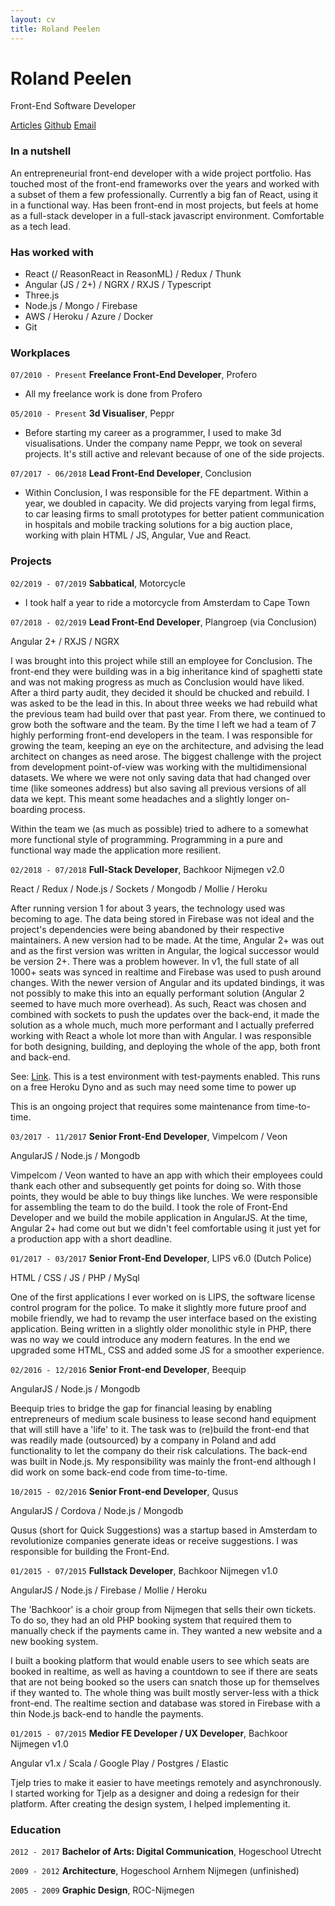 ```yaml
---
layout: cv
title: Roland Peelen
---
```

# Roland Peelen
Front-End Software Developer

<div id="webaddress">
  <a href="http://medium.com/@rolandpeelen" target="_blank">Articles</a>
  <a href="https://github.com/rolandpeelen" target="_blank">Github</a>
  <a href="mailto:roland@rolandpeelen.com">Email</a>
</div>


### In a nutshell
An entrepreneurial front-end developer with a wide project portfolio. Has touched most of the front-end frameworks over the years and worked with a subset of them a few professionally. Currently a big fan of React, using it in a functional way. Has been front-end in most projects, but feels at home as a full-stack developer in a full-stack javascript environment. Comfortable as a tech lead.

### Has worked with
<ul class="discs">
  <li> React (/ ReasonReact in ReasonML) / Redux / Thunk</li>
  <li> Angular (JS / 2+) / NGRX / RXJS / Typescript</li>
  <li> Three.js</li>
  <li> Node.js / Mongo / Firebase</li>
  <li> AWS / Heroku / Azure / Docker</li>
  <li> Git</li>
</ul>

### Workplaces
`07/2010 - Present`
__Freelance Front-End Developer__, Profero
- All my freelance work is done from Profero

`05/2010 - Present`
__3d Visualiser__, Peppr
- Before starting my career as a programmer, I used to make 3d visualisations. Under the company name Peppr, we took on several projects. It's still active and relevant because of one of the side projects.

`07/2017 - 06/2018`
__Lead Front-End Developer__, Conclusion
- Within Conclusion, I was responsible for the FE department. Within a year, we doubled in capacity. We did projects varying from legal firms, to car leasing firms to small prototypes for better patient communication in hospitals and mobile tracking solutions for a big auction place, working with plain HTML / JS, Angular, Vue and React.

### Projects
`02/2019 - 07/2019`
__Sabbatical__, Motorcycle
- I took half a year to ride a motorcycle from Amsterdam to Cape Town

`07/2018 - 02/2019`
__Lead Front-End Developer__, Plangroep (via Conclusion)

<span class="stack">Angular 2+ / RXJS / NGRX</span>

<div class="details"><p>I was brought into this project while still an employee for Conclusion. The front-end they were building was in a big inheritance kind of spaghetti state and was not making progress as much as Conclusion would have liked. After a third party audit, they decided it should be chucked and rebuild. I was asked to be the lead in this. In about three weeks we had rebuild what the previous team had build over that past year. From there, we continued to grow both the software and the team. By the time I left we had a team of 7 highly performing front-end developers in the team. I was responsible for growing the team, keeping an eye on the architecture, and advising the lead architect on changes as need arose. The biggest challenge with the project from development point-of-view was working with the multidimensional datasets. We where we were not only saving data that had changed over time (like someones address) but also saving all previous versions of all data we kept. This meant some headaches and a slightly longer on-boarding process.</p>
<p> Within the team we (as much as possible) tried to adhere to a somewhat more functional style of programming. Programming in a pure and functional way made the application more resilient.</p></div>

`02/2018 - 07/2018`
__Full-Stack Developer__, Bachkoor Nijmegen v2.0

<span class="stack">React / Redux / Node.js / Sockets / Mongodb / Mollie / Heroku</span>

<div class="details"><p> After running version 1 for about 3 years, the technology used was becoming to age. The data being stored in Firebase was not ideal and the project's dependencies were being abandoned by their respective maintainers. A new version had to be made. At the time, Angular 2+ was out and as the first version was written in Angular, the logical successor would be version 2+. There was a problem however. In v1, the full state of all 1000+ seats was synced in realtime and Firebase was used to push around changes. With the newer version of Angular and its updated bindings, it was not possibly to make this into an equally performant solution (Angular 2 seemed to have much more overhead). As such, React was chosen and combined with sockets to push the updates over the back-end, it made the solution as a whole much, much more performant and I actually preferred working with React a whole lot more than with Angular. I was responsible for both designing, building, and deploying the whole of the app, both front and back-end.</p>

<p>See: <a href="https://bachkoor-v2-frontend-staging.herokuapp.com/">Link</a>. This is a test environment with test-payments enabled. This runs on a free Heroku Dyno and as such may need some time to power up</p>
<p>This is an ongoing project that requires some maintenance from time-to-time.</p></div>

`03/2017 - 11/2017`
__Senior Front-End Developer__, Vimpelcom / Veon

<span class="stack">AngularJS / Node.js / Mongodb</span>

<div class="details"><p> Vimpelcom / Veon wanted to have an app with which their employees could thank each other and subsequently get points for doing so. With those points, they would be able to buy things like lunches. We were responsible for assembling the team to do the build. I took the role of Front-End Developer and we build the mobile application in AngularJS. At the time, Angular 2+ had come out but we didn't feel comfortable using it just yet for a production app with a short deadline.</p></div>

`01/2017 - 03/2017`
__Senior Front-End Developer__, LIPS v6.0 (Dutch Police)

<span class="stack">HTML / CSS / JS / PHP / MySql </span>

<div class="details"><p>One of the first applications I ever worked on is LIPS, the software license control program for the police. To make it slightly more future proof and mobile friendly, we had to revamp the user interface based on the existing application. Being written in a slightly older monolithic style in PHP, there was no way we could introduce any modern features. In the end we upgraded some HTML, CSS and added some JS for a smoother experience.</p></div>

`02/2016 - 12/2016`
__Senior Front-end Developer__, Beequip 

<span class="stack">AngularJS / Node.js / Mongodb</span>

<div class="details"><p>Beequip tries to bridge the gap for financial leasing by enabling entrepreneurs of medium scale business to lease second hand equipment that will still have a 'life' to it. The task was to (re)build the front-end that was readily made (outsourced) by a company in Poland and add functionality to let the company do their risk calculations. The back-end was built in Node.js. My responsibility was mainly the front-end although I did work on some back-end code from time-to-time.</p></div>


`10/2015 - 02/2016`
__Senior Front-end Developer__, Qusus 

<span class="stack">AngularJS / Cordova  / Node.js / Mongodb</span>

<div class="details"><p>Qusus (short for Quick Suggestions) was a startup based in Amsterdam to revolutionize companies generate ideas or receive suggestions. I was responsible for building the Front-End.</p></div>

`01/2015 - 07/2015`
__Fullstack Developer__, Bachkoor Nijmegen v1.0

<span class="stack">AngularJS / Node.js / Firebase / Mollie / Heroku</span>

<div class="details"><p>The 'Bachkoor' is a choir group from Nijmegen that sells their own tickets. To do so, they had an old PHP booking system that required them to manually check if the payments came in. They wanted a new website and a new booking system.</p>
I built a booking platform that would enable users to see which seats are booked in realtime, as well as having a countdown to see if there are seats that are not being booked so the users can snatch those up for themselves if they wanted to. The whole thing was built mostly server-less with a thick front-end. The realtime section and database was stored in Firebase with a thin Node.js back-end to handle the payments.</p></div>

`01/2015 - 07/2015`
__Medior FE Developer / UX Developer__, Bachkoor Nijmegen v1.0

<span class="stack">Angular v1.x / Scala / Google Play / Postgres /  Elastic</span>

<div class="details"><p>Tjelp tries to make it easier to have meetings remotely and asynchronously. I started working for Tjelp as a designer and doing a redesign for their platform. After creating the design system, I helped implementing it.</p></div>

### Education

`2012 - 2017`
__Bachelor of Arts: Digital Communication__, Hogeschool Utrecht

`2009 - 2012`
__Architecture__, Hogeschool Arnhem Nijmegen (unfinished)

`2005 - 2009`
__Graphic Design__, ROC-Nijmegen



<!-- ### Footer

Last updated: May 2013 -->


